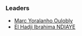 ### Leaders
* [Marc Yoralanho Oulobly](mailto:oulobly122@gmail.com)
* [El Hadji Ibrahima NDIAYE](mailto:ein3095@gmail.com)

